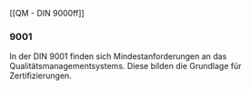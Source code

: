 [[QM - DIN 9000ff]]
### 9001
In der DIN 9001 finden sich Mindestanforderungen an das Qualitätsmanagementsystems. 
Diese bilden die Grundlage für Zertifizierungen.

